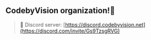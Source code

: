 ## CodebyVision organization!👋

> 🤖 Discord server: [https://discord.codebyvision.net](https://discord.com/invite/Gs9TzsgRVG)
